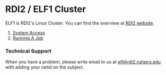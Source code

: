 # RDI2 / ELF1 Cluster

ELF1 is RDI2's Linux Cluster. You can find the overview at [RDI2 website](http://rdi2.rutgers.edu/elf-i).

1. [System Access](system_access.md)
2. [Running A Job](running_a_job.md)

### Technical Support

When you have a problem, please write email to us at <elf@rdi2.rutgers.edu> with adding your netid on the subject.
